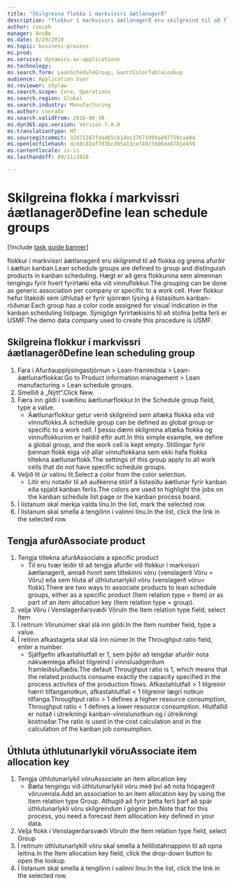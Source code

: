 ```yaml
--- 
title: "Skilgreina flokka í markvissri áætlanagerð"
description: "flokkur í markvissri áætlanagerð eru skilgreind til að flokka og greina afurðir í áætlun kanban."
author: cvocph
manager: AnnBe
ms.date: 8/29/2018
ms.topic: business-process
ms.prod: 
ms.service: dynamics-ax-applications
ms.technology: 
ms.search.form: LeanScheduleGroup, GanttColorTableLookup
audience: Application User
ms.reviewer: shylaw
ms.search.scope: Core, Operations
ms.search.region: Global
ms.search.industry: Manufacturing
ms.author: conradv
ms.search.validFrom: 2016-06-30
ms.dyn365.ops.version: Version 7.0.0
ms.translationtype: HT
ms.sourcegitcommit: 32d71167fdad65cb1dec37671999a497759ca484
ms.openlocfilehash: dcb8c82af7d3bcd95a13cef49c5606ea8781e459
ms.contentlocale: is-is
ms.lasthandoff: 09/11/2018

---
```

# <a name="define-lean-schedule-groups"></a><span data-ttu-id="55d63-103">Skilgreina flokka í markvissri áætlanagerð</span><span class="sxs-lookup"><span data-stu-id="55d63-103">Define lean schedule groups</span></span>

[!include [task guide banner](../../includes/task-guide-banner.md)]

<span data-ttu-id="55d63-104">flokkur í markvissri áætlanagerð eru skilgreind til að flokka og greina afurðir í áætlun kanban.</span><span class="sxs-lookup"><span data-stu-id="55d63-104">Lean schedule groups are defined to group and distinguish products in kanban scheduling.</span></span> <span data-ttu-id="55d63-105">Hægt er að gera flokkunina sem almennan tengingu fyrir hvert fyrirtæki eða við vinnuflokkur.</span><span class="sxs-lookup"><span data-stu-id="55d63-105">The grouping can be done as generic association per company or specific to a work cell.</span></span> <span data-ttu-id="55d63-106">Hver flokkur hefur litakóði sem úthlutað er fyrir sjónræn lýsing á lístasíðum kanban-röðunar.</span><span class="sxs-lookup"><span data-stu-id="55d63-106">Each group has a color code assigned for visual indication in the kanban scheduling listpage.</span></span> <span data-ttu-id="55d63-107">Sýnigögn fyrirtækisins til að stofna þetta ferli er USMF.</span><span class="sxs-lookup"><span data-stu-id="55d63-107">The demo data company used to create this procedure is USMF.</span></span>


## <a name="define-lean-scheduling-group"></a><span data-ttu-id="55d63-108">Skilgreina flokkur í markvissri áætlanagerð</span><span class="sxs-lookup"><span data-stu-id="55d63-108">Define lean scheduling group</span></span>
1. <span data-ttu-id="55d63-109">Fara í Afurðaupplýsingastjórnun > Lean-framleiðsla > Lean-áætlunarflokkar.</span><span class="sxs-lookup"><span data-stu-id="55d63-109">Go to Product information management > Lean manufacturing > Lean schedule groups.</span></span>
2. <span data-ttu-id="55d63-110">Smellið á „Nýtt“.</span><span class="sxs-lookup"><span data-stu-id="55d63-110">Click New.</span></span>
3. <span data-ttu-id="55d63-111">Færa inn gildi í svæðinu áætlunarflokkur.</span><span class="sxs-lookup"><span data-stu-id="55d63-111">In the Schedule group field, type a value.</span></span>
    * <span data-ttu-id="55d63-112">Áætlunarflokkur getur verið skilgreind sem altæka flokka eða við vinnuflokks.</span><span class="sxs-lookup"><span data-stu-id="55d63-112">A schedule group can be defined as global group or specific to a work cell.</span></span> <span data-ttu-id="55d63-113">Í þessu dæmi skilgreina altæka flokka og vinnuflokkurinn er haldið eftir autt.</span><span class="sxs-lookup"><span data-stu-id="55d63-113">In this simple example, we define a global group, and the work cell is kept empty.</span></span> <span data-ttu-id="55d63-114">Stillingar fyrir þennan flokk eiga við allar vinnuflokkana sem ekki hafa flokka tiltekna áætlunarflokk.</span><span class="sxs-lookup"><span data-stu-id="55d63-114">The settings of this group apply to all work cells that do not have specific schedule groups.</span></span>  
4. <span data-ttu-id="55d63-115">Veljið lit úr valinu lit.</span><span class="sxs-lookup"><span data-stu-id="55d63-115">Select a color from the color selection.</span></span>
    * <span data-ttu-id="55d63-116">Litir eru notaðir til að auðkenna störf á listasíðu áætlunar fyrir kanban eða spjald kanban ferlis.</span><span class="sxs-lookup"><span data-stu-id="55d63-116">The colors are used to highlight the jobs on the kanban schedule list page or the kanban process board.</span></span>  
5. <span data-ttu-id="55d63-117">Í listanum skal merkja valda línu.</span><span class="sxs-lookup"><span data-stu-id="55d63-117">In the list, mark the selected row.</span></span>
6. <span data-ttu-id="55d63-118">Í listanum skal smella á tengilinn í valinni línu.</span><span class="sxs-lookup"><span data-stu-id="55d63-118">In the list, click the link in the selected row.</span></span>

## <a name="associate-product"></a><span data-ttu-id="55d63-119">Tengja afurð</span><span class="sxs-lookup"><span data-stu-id="55d63-119">Associate product</span></span>
1. <span data-ttu-id="55d63-120">Tengja tiltekna afurð</span><span class="sxs-lookup"><span data-stu-id="55d63-120">Associate a specific product</span></span>
    * <span data-ttu-id="55d63-121">Til eru tvær leiðir til að tengja afurðir við flokkur í markvissri áætlanagerð, annað hvort sem tiltekinni vöru (venslagerð Vöru  = Vöru) eða sem hluta af úthlutunarlykil vöru (venslagerð vöru= flokk).</span><span class="sxs-lookup"><span data-stu-id="55d63-121">There are two ways to associate products to lean schedule groups, either as a specific product (Item relation type = Item) or as part of an item allocation key (item relation type = group).</span></span>    
2. <span data-ttu-id="55d63-122">velja Vöru í Venslagerðarsvæði Vöru</span><span class="sxs-lookup"><span data-stu-id="55d63-122">In the Item relation type field, select Item</span></span>
3. <span data-ttu-id="55d63-123">Í reitnum Vörunúmer skal slá inn gildi.</span><span class="sxs-lookup"><span data-stu-id="55d63-123">In the Item number field, type a value.</span></span>
4. <span data-ttu-id="55d63-124">Í reitinn afkastageta skal slá inn númer.</span><span class="sxs-lookup"><span data-stu-id="55d63-124">In the Throughput ratio field, enter a number.</span></span>
    * <span data-ttu-id="55d63-125">Sjálfgefin afkastahlutfall er 1, sem þýðir að tengdar afurðir nota nákvæmlega afköst tilgreind í vinnsluaðgerðum framleiðsluflæðis.</span><span class="sxs-lookup"><span data-stu-id="55d63-125">The default Throughput ratio is 1, which means that the related products consume exactly the capacity specified in the process activites of the production flows.</span></span> <span data-ttu-id="55d63-126">Afkastahlutfall > 1 tilgreinir hærri tilfanganotkun, afkastahlutfall < 1 tilgreinir lægri notkun tilfanga.</span><span class="sxs-lookup"><span data-stu-id="55d63-126">Throughput ratio > 1 defines a higher resource consumption, Throughput ratio < 1 defines a lower resource consumption.</span></span> <span data-ttu-id="55d63-127">Hlutfallið er notað í útreikningi kanban-vinnslunotkun og í útreikningi kostnaðar.</span><span class="sxs-lookup"><span data-stu-id="55d63-127">The ratio is used in the cost calculation and in the calculation of the kanban job consumption.</span></span>  

## <a name="associate-item-allocation-key"></a><span data-ttu-id="55d63-128">Úthluta úthlutunarlykil vöru</span><span class="sxs-lookup"><span data-stu-id="55d63-128">Associate item allocation key</span></span>
1. <span data-ttu-id="55d63-129">Tengja úthlutunarlykil vöru</span><span class="sxs-lookup"><span data-stu-id="55d63-129">Associate an item allocation key</span></span>
    * <span data-ttu-id="55d63-130">Bæta tengingu við úthlutunarlykil vöru með því að nota hópagerð vöruvensla.</span><span class="sxs-lookup"><span data-stu-id="55d63-130">Add an association to an item allocation key by using the Item relation type Group.</span></span>   <span data-ttu-id="55d63-131">Athugið að fyrir þetta ferli þarf að spár úthlutunarlykli vöru skilgreindum í gögnin þín.</span><span class="sxs-lookup"><span data-stu-id="55d63-131">Note that for this process, you need a forecast item alllocation key defined in your data.</span></span>  
2. <span data-ttu-id="55d63-132">Velja flokk í Venslagerðarsvæði Vöru</span><span class="sxs-lookup"><span data-stu-id="55d63-132">In the Item relation type field, select Group</span></span>
3. <span data-ttu-id="55d63-133">Í reitnum úthlutunarlykill vöru skal smella á fellilistahnappinn til að opna leitina.</span><span class="sxs-lookup"><span data-stu-id="55d63-133">In the Item allocation key field, click the drop-down button to open the lookup.</span></span>
4. <span data-ttu-id="55d63-134">Í listanum skal smella á tengilinn í valinni línu.</span><span class="sxs-lookup"><span data-stu-id="55d63-134">In the list, click the link in the selected row.</span></span>


